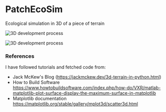 # PatchEcoSim
Ecological simulation in 3D of a piece of terrain

![3D development process](https://github.com/PedroLander/PatchEcoSim/blob/develop/gallery/Figure_1.png)

![3D development process](https://github.com/PedroLander/PatchEcoSim/blob/develop/gallery/Figure_2.png)


### References

I have followed tutorials and fetched code from:

* Jack McKew's Blog 
  (https://jackmckew.dev/3d-terrain-in-python.html)
* How to Build Software
  https://www.howtobuildsoftware.com/index.php/how-do/VXR/matlab-matplotlib-plot-surface-display-the-maximum-surface-in-matplotlib
* Matplotlib documentation
  https://matplotlib.org/stable/gallery/mplot3d/scatter3d.html
